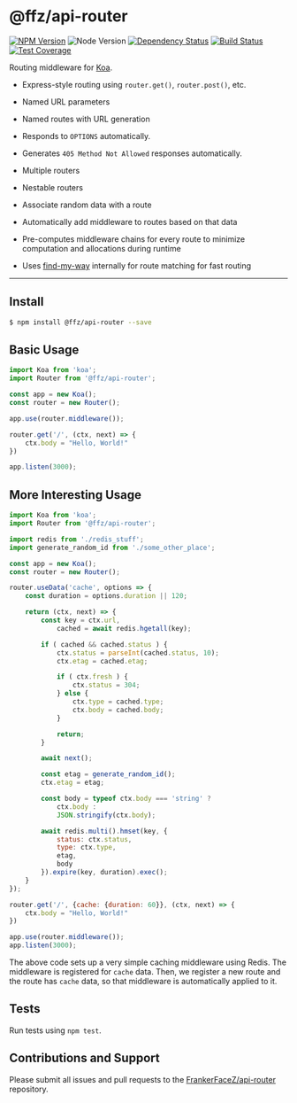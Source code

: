 @ffz/api-router
===============

[![NPM Version](https://img.shields.io/npm/v/@ffz/api-router.svg?style=flat)](https://npmjs.org/package/@ffz/api-router)
![Node Version](https://img.shields.io/node/v/@ffz/api-router.svg?style=flat)
[![Dependency Status](https://img.shields.io/circleci/project/github/FrankerFaceZ/api-router.svg?style=flat)](https://circleci.com/gh/frankerfacez/api-router)
[![Build Status](https://img.shields.io/david/frankerfacez/api-router.svg?style=flat)](https://david-dm.org/frankerfacez/api-router)
[![Test Coverage](https://coveralls.io/repos/github/FrankerFaceZ/api-router/badge.svg?branch=master)](https://coveralls.io/github/FrankerFaceZ/api-router?branch=master)


Routing middleware for [Koa](https://koajs.com/).

* Express-style routing using `router.get()`, `router.post()`, etc.
* Named URL parameters
* Named routes with URL generation
* Responds to `OPTIONS` automatically.
* Generates `405 Method Not Allowed` responses automatically.
* Multiple routers
* Nestable routers

* Associate random data with a route
* Automatically add middleware to routes based on that data

* Pre-computes middleware chains for every route to minimize computation and allocations during runtime
* Uses [find-my-way](https://github.com/delvedor/find-my-way) internally for route matching for fast routing

---

## Install

```bash
$ npm install @ffz/api-router --save
```

## Basic Usage

```javascript
import Koa from 'koa';
import Router from '@ffz/api-router';

const app = new Koa();
const router = new Router();

app.use(router.middleware());

router.get('/', (ctx, next) => {
    ctx.body = "Hello, World!"
})

app.listen(3000);
```

## More Interesting Usage

```javascript
import Koa from 'koa';
import Router from '@ffz/api-router';

import redis from './redis_stuff';
import generate_random_id from './some_other_place';

const app = new Koa();
const router = new Router();

router.useData('cache', options => {
    const duration = options.duration || 120;

    return (ctx, next) => {
        const key = ctx.url,
            cached = await redis.hgetall(key);

        if ( cached && cached.status ) {
            ctx.status = parseInt(cached.status, 10);
            ctx.etag = cached.etag;

            if ( ctx.fresh ) {
                ctx.status = 304;
            } else {
                ctx.type = cached.type;
                ctx.body = cached.body;
            }

            return;
        }

        await next();

        const etag = generate_random_id();
        ctx.etag = etag;

        const body = typeof ctx.body === 'string' ?
            ctx.body :
            JSON.stringify(ctx.body);

        await redis.multi().hmset(key, {
            status: ctx.status,
            type: ctx.type,
            etag,
            body
        }).expire(key, duration).exec();
    }
});

router.get('/', {cache: {duration: 60}}, (ctx, next) => {
    ctx.body = "Hello, World!"
})

app.use(router.middleware());
app.listen(3000);
```

The above code sets up a very simple caching middleware using Redis.
The middleware is registered for `cache` data. Then, we register a
new route and the route has `cache` data, so that middleware is
automatically applied to it.


## Tests

Run tests using `npm test`.

## Contributions and Support

Please submit all issues and pull requests to the [FrankerFaceZ/api-router](https://github.com/frankerfacez/api-router) repository.
